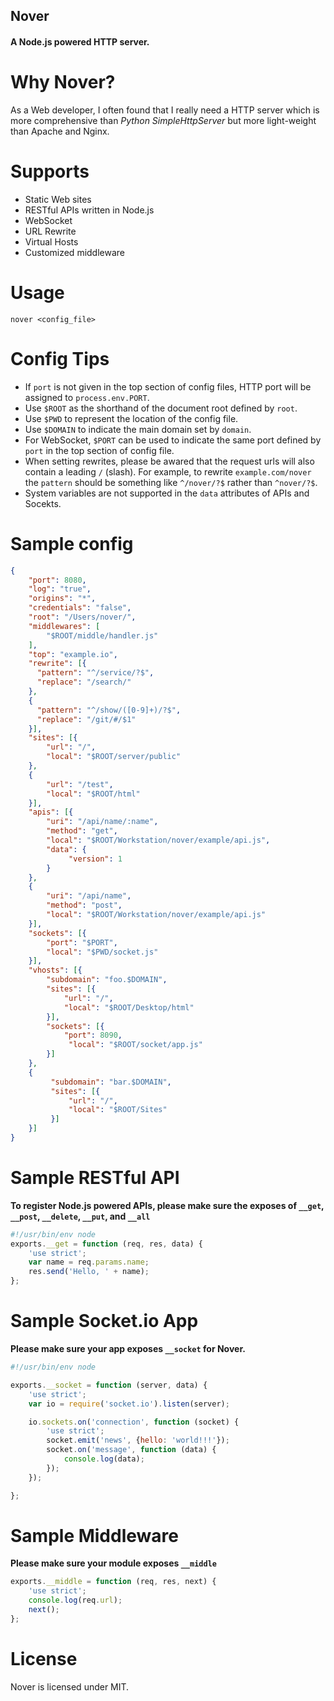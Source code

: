 ## Nover

#### A Node.js powered HTTP server.

Why Nover?
==========

As a Web developer, I often found that I really need a HTTP server which is more comprehensive than *Python SimpleHttpServer* but more light-weight than Apache and Nginx.

Supports
========

* Static Web sites
* RESTful APIs written in Node.js
* WebSocket
* URL Rewrite
* Virtual Hosts
* Customized middleware

Usage
=====

    nover <config_file>

Config Tips
===========

* If `port` is not given in the top section of config files, HTTP port will be assigned to `process.env.PORT`.
* Use `$ROOT` as the shorthand of the document root defined by `root`.
* Use `$PWD` to represent the location of the config file.
* Use `$DOMAIN` to indicate the main domain set by `domain`.
* For WebSocket, `$PORT` can be used to indicate the same port defined by `port` in the top section of config file.
* When setting rewrites, please be awared that the request urls will also contain a leading `/` (slash). For example, to rewrite `example.com/nover` the `pattern` should be something like `^/nover/?$` rather than `^nover/?$`.
* System variables are not supported in the `data` attributes of APIs and Socekts.

Sample config
=============

```json
{
    "port": 8080,
    "log": "true",
    "origins": "*",
    "credentials": "false",
    "root": "/Users/nover/",
    "middlewares": [
        "$ROOT/middle/handler.js"
    ],
    "top": "example.io",
    "rewrite": [{
      "pattern": "^/service/?$",
      "replace": "/search/"
    },
    {
      "pattern": "^/show/([0-9]+)/?$",
      "replace": "/git/#/$1"
    }],
    "sites": [{
        "url": "/",
        "local": "$ROOT/server/public"
    },
    {
        "url": "/test",
        "local": "$ROOT/html"
    }],
    "apis": [{
        "uri": "/api/name/:name",
        "method": "get",
        "local": "$ROOT/Workstation/nover/example/api.js",
        "data": {
             "version": 1
        }
    },
    {
        "uri": "/api/name",
        "method": "post",
        "local": "$ROOT/Workstation/nover/example/api.js"
    }],
    "sockets": [{
        "port": "$PORT",
        "local": "$PWD/socket.js"
    }],
    "vhosts": [{
        "subdomain": "foo.$DOMAIN",
        "sites": [{
            "url": "/",
            "local": "$ROOT/Desktop/html"
        }],
        "sockets": [{
            "port": 8090,
             "local": "$ROOT/socket/app.js"
        }]
    },
    {
         "subdomain": "bar.$DOMAIN",
         "sites": [{
             "url": "/",
             "local": "$ROOT/Sites"
         }]
    }]
}
```

Sample RESTful API
==================

**To register Node.js powered APIs, please make sure the exposes of `__get`, `__post`, `__delete`, `__put`, and `__all`**

```javascript
#!/usr/bin/env node
exports.__get = function (req, res, data) {
    'use strict';
    var name = req.params.name;
    res.send('Hello, ' + name);
};
```

Sample Socket.io App
====================

**Please make sure your app exposes `__socket` for Nover.**

```javascript
#!/usr/bin/env node

exports.__socket = function (server, data) {
    'use strict';
    var io = require('socket.io').listen(server);

    io.sockets.on('connection', function (socket) {
        'use strict';
        socket.emit('news', {hello: 'world!!!'});
        socket.on('message', function (data) {
            console.log(data);
        });
    });

};
```

Sample Middleware
=================

**Please make sure your module exposes `__middle`**

```javascript
exports.__middle = function (req, res, next) {
    'use strict';
    console.log(req.url);
    next();
};
```

License
=======

Nover is licensed under MIT.
